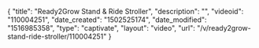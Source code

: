{
    "title": "Ready2Grow Stand &amp; Ride Stroller",
    "description": "",
    "videoid": "110004251",
    "date_created": "1502525174",
    "date_modified": "1516985358",
    "type": "captivate",
    "layout": "video",
    "url": "\/v\/ready2grow-stand-ride-stroller\/110004251"
}